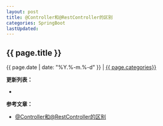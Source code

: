 ```yaml
---
layout: post
title: @Controller和@RestController的区别
categories: SpringBoot
lastUpdated:
---
```


## {{ page.title }}

{{ page.date | date: "%Y.%-m.%-d" }} | <a href="/archive#{{ page.categories }}">{{ page.categories}}</a>



**更新列表：**

*



**参考文章：**

* [@Controller和@RestController的区别][1]


[1]: https://www.cnblogs.com/nongzihong/p/10088896.html